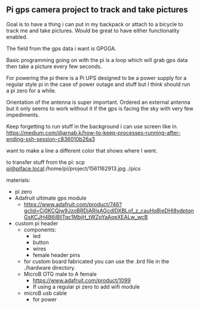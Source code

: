 ## Pi gps camera project to track and take pictures

Goal is to have a thing i can put in my backpack or attach to a bicycle to track
me and take pictures.  Would be great to have either functionality enabled.

The field from the gps data i want is GPGGA.


Basic programming going on with the pi is a loop which will grab gps data then
take a picture every few seconds.  


For powering the pi there is a Pi UPS
designed to be a power supply for a regular style pi in the case of power outage
and stuff but I think should run a pi zero for a while.


Orientation of the antenna is super important.  Ordered an external antenna but it only seems to work without it if the gps is facing the sky with very few impediments.


Keep forgetting to run stuff in the background i can use screen like in. https://medium.com/@arnab.k/how-to-keep-processes-running-after-ending-ssh-session-c836010b26a3


want to make a line a different color that shows where I went.



to transfer stuff from the pi:
scp pi@piface.local:/home/pi/project/1561162913.jpg ./pics


materials:
- pi zero
- Adafruit ultimate gps module
  - https://www.adafruit.com/product/746?gclid=Cj0KCQjw9JzoBRDjARIsAGcdIDXBLof_z_cauHqBjeDHl8ydptqnGsKCJH4B6jBIlTqc1MbjH_tWZpYaAqeXEALw_wcB
- custom pi header
  - components:
    - led
    - button
    - wires
    - female header pins
  - for custom board fabricated you can use the .brd file in the ./hardware directory.
  - MicroB OTG male to A female
    - https://www.adafruit.com/product/1099
    - If using a regular pi zero to add wifi module
  - microB usb cable
    - for power
